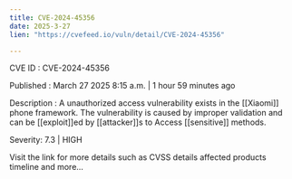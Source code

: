 ```yaml
---
title: CVE-2024-45356
date: 2025-3-27
lien: "https://cvefeed.io/vuln/detail/CVE-2024-45356"

---
```


CVE ID : CVE-2024-45356

Published :  March 27
2025
8:15 a.m. | 1 hour
59 minutes ago

Description : A unauthorized access vulnerability exists in the [[Xiaomi]] phone framework. The vulnerability is caused by improper validation and can be [[exploit]]ed by [[attacker]]s to Access [[sensitive]] methods.

Severity: 7.3 | HIGH

Visit the link for more details
such as CVSS details
affected products
timeline
and more...
